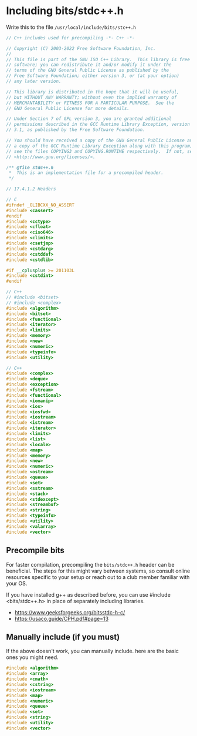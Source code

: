 # Including bits/stdc++.h

Write this to the file `/usr/local/include/bits/stc++.h`

```cpp
// C++ includes used for precompiling -*- C++ -*-

// Copyright (C) 2003-2022 Free Software Foundation, Inc.
//
// This file is part of the GNU ISO C++ Library.  This library is free
// software; you can redistribute it and/or modify it under the
// terms of the GNU General Public License as published by the
// Free Software Foundation; either version 3, or (at your option)
// any later version.

// This library is distributed in the hope that it will be useful,
// but WITHOUT ANY WARRANTY; without even the implied warranty of
// MERCHANTABILITY or FITNESS FOR A PARTICULAR PURPOSE.  See the
// GNU General Public License for more details.

// Under Section 7 of GPL version 3, you are granted additional
// permissions described in the GCC Runtime Library Exception, version
// 3.1, as published by the Free Software Foundation.

// You should have received a copy of the GNU General Public License and
// a copy of the GCC Runtime Library Exception along with this program;
// see the files COPYING3 and COPYING.RUNTIME respectively.  If not, see
// <http://www.gnu.org/licenses/>.

/** @file stdc++.h
 *  This is an implementation file for a precompiled header.
 */

// 17.4.1.2 Headers

// C
#ifndef _GLIBCXX_NO_ASSERT
#include <cassert>
#endif
#include <cctype>
#include <cfloat>
#include <ciso646>
#include <climits>
#include <csetjmp>
#include <cstdarg>
#include <cstddef>
#include <cstdlib>

#if __cplusplus >= 201103L
#include <cstdint>
#endif

// C++
// #include <bitset>
// #include <complex>
#include <algorithm>
#include <bitset>
#include <functional>
#include <iterator>
#include <limits>
#include <memory>
#include <new>
#include <numeric>
#include <typeinfo>
#include <utility>

// C++
#include <complex>
#include <deque>
#include <exception>
#include <fstream>
#include <functional>
#include <iomanip>
#include <ios>
#include <iosfwd>
#include <iostream>
#include <istream>
#include <iterator>
#include <limits>
#include <list>
#include <locale>
#include <map>
#include <memory>
#include <new>
#include <numeric>
#include <ostream>
#include <queue>
#include <set>
#include <sstream>
#include <stack>
#include <stdexcept>
#include <streambuf>
#include <string>
#include <typeinfo>
#include <utility>
#include <valarray>
#include <vector>

```

## Precompile bits

For faster compilation, precompiling the `bits/stdc++.h` header can be beneficial. The steps for this might vary between systems, so consult online resources specific to your setup or reach out to a club member familiar with your OS.

If you have installed g++ as described before, you can use #include <bits/stdc++.h> in place of separately including libraries.

- https://www.geeksforgeeks.org/bitsstdc-h-c/
- https://usaco.guide/CPH.pdf#page=13

## Manually include (if you must)

If the above doesn't work, you can manually include. here are the basic ones you might need.

```cpp
#include <algorithm>
#include <array>
#include <cmath>
#include <cstring>
#include <iostream>
#include <map>
#include <numeric>
#include <queue>
#include <set>
#include <string>
#include <utility>
#include <vector>
```
